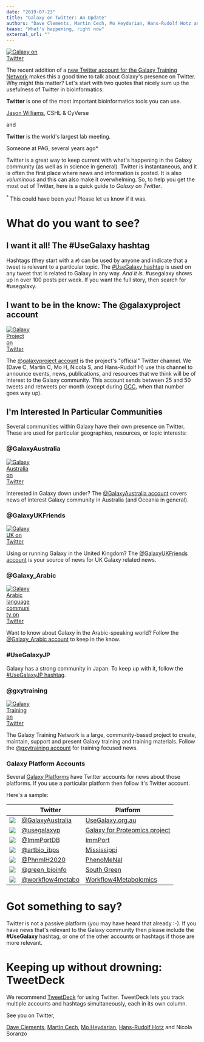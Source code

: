 ```yaml
---
date: "2019-07-23"
title: "Galaxy on Twitter: An Update"
authors: "Dave Clements, Martin Cech, Mo Heydarian, Hans-Rudolf Hotz and Nicola Soranzo"
tease: "What's happening, right now"
external_url: ""
---
```


[<img class="float-right" style="max-width: 100px" src="/src/images/logos/TwitterBird300.png" alt="Galaxy on Twitter" />](https://twitter.com/hashtag/UseGalaxy)

The recent addition of a [new Twitter account for the Galaxy Training Network](https://twitter.com/gxytraining) makes this a good time to talk about Galaxy's presence on Twitter.  Why might this matter?  Let's start with two quotes that nicely sum up the usefulness of Twitter in bioinformatics:

<div class="blockquote trim-p">

**Twitter** is one of the most important bioinformatics tools you can use.

<footer class="blockquote-footer trim-p inline-p">

[Jason Williams](https://www.dnalc.org/about/staff/williams.html), CSHL & CyVerse

</footer>
</div>

and

<div class="blockquote trim-p">

**Twitter** is the world's largest lab meeting.

<footer class="blockquote-footer trim-p">Someone at PAG, several years ago*</footer>
</div>

Twitter is a great way to keep current with what's happening in the Galaxy community (as well as in science in general). Twitter is instantaneous, and it is often the first place where news and information is posted.  It is also *voluminous* and this can also make it overwhelming.  So, to help you get the most out of Twitter, here is a quick guide to *Galaxy on Twitter*.

<sup>*</sup> This could have been you!  Please let us know if it was.

# What do you want to see?

## I want it all!  The #UseGalaxy hashtag

Hashtags (they start with a `#`) can be used by anyone and indicate that a tweet is relevant to a particular topic.  The [#UseGalaxy hashtag](https://twitter.com/hashtag/UseGalaxy) is used on any tweet that is related to Galaxy in any way.  *And it is.*  #usegalaxy shows up in over 100 posts per week.  If you want the full story, then search for #usegalaxy.

## I want to be in the know: The @galaxyproject account

[<img class="float-right" style="max-width: 64px" src="/src/images/galaxy-logos/galaxy_project_logo_square_no_text.png" alt="Galaxy Project on Twitter" />](https://twitter.com/galaxyproject)

The [@galaxyproject account](https://twitter.com/galaxyproject) is the project's "official" Twitter channel.  We (Dave C, Martin C, Mo H, Nicola S, and Hans-Rudolf H) use this channel to announce events, news, publications, and resources that we think will be of interest to the Galaxy community.  This account sends between 25 and 50 tweets and retweets per month (except during [GCC](https://galaxyproject.org/gcc/), when that number goes way up).

## I'm Interested In Particular Communities

Several communities within Galaxy have their own presence on Twitter.  These are used for particular geographies, resources, or topic interests:

### @GalaxyAustralia

[<img class="float-right" style="max-width: 64px" src="/src/images/logos/GalaxyAustralia-square.jpg" alt="Galaxy Australia on Twitter" />](https://twitter.com/GalaxyAustralia)

Interested in Galaxy down under?  The [@GalaxyAustralia account](https://twitter.com/GalaxyAustralia) covers news of interest Galaxy community in Australia (and Oceania in general). 

### @GalaxyUKFriends

[<img class="float-right" style="max-width: 64px" src="/src/images/logos/GalaxyUKFriends.png" alt="Galaxy UK on Twitter" />](https://twitter.com/GalaxyUKFriends)

Using or running Galaxy in the United Kingdom?  The [@GalaxyUKFriends account](https://twitter.com/GalaxyUKFriends) is your source of news for UK Galaxy related news.

### @Galaxy_Arabic

[<img class="float-right" style="max-width: 64px" src="/src/images/logos/galaxy-arabic.jpg" alt="Galaxy Arabic language community on Twitter" />](https://twitter.com/Galaxy_Arabic)

Want to know about Galaxy in the Arabic-speaking world?  Follow the [@Galaxy_Arabic account](https://twitter.com/Galaxy_Arabic) to keep in the know.

### #UseGalaxyJP

Galaxy has a strong community in Japan.  To keep up with it, follow the [#UseGalaxyJP hashtag](https://twitter.com/hashtag/UseGalaxyJP).

### @gxytraining

[<img class="float-right" style="max-width: 64px" src="/src/images/galaxy-logos/GTNStarBars300.png" alt="Galaxy Training on Twitter" />](https://twitter.com/gxytraining)

The Galaxy Training Network is a large, community-based project to create, maintain, support and present Galaxy training and training materials.  Follow the [@gxytraining account](https://twitter.com/gxytraining) for training focused news.

### Galaxy Platform Accounts

Several [Galaxy Platforms](/src/use) have Twitter accounts for news about those platforms.  If you use a particular platform then follow it's Twitter account.

Here's a sample:

|       | Twitter | Platform |
| ----- | ------- | -------- |
| [<img style="max-width: 40px" src="/src/images/logos/GalaxyAustralia-square.jpg" />](https://twitter.com/GalaxyAustralia) |  [@GalaxyAustralia](https://twitter.com/GalaxyAustralia) | [UseGalaxy.org.au](https://usegalaxy.org.au/) |
| [<img style="max-width: 40px" src="/src/images/logos/GalaxyPLogo.png" />](https://twitter.com/usegalaxyp) | [@usegalaxyp](https://twitter.com/usegalaxyp) | [Galaxy for Proteomics project](http://galaxyp.org/) |
| [<img style="max-width: 40px" src="/src/use/immport-galaxy/immport-project-logo-symbol.png" />](https://twitter.com/immportdb) | [@ImmPortDB](https://twitter.com/immportdb) | [ImmPort](https://www.immportgalaxy.org/) |
| [<img style="max-width: 40px" src="/src/use/mississippi/artbio-logo-square.jpg" />](https://twitter.com/artbio_ibps) | [@artbio_ibps](https://twitter.com/artbio_ibps) | [Mississippi](https://mississippi.snv.jussieu.fr/) |
| [<img style="max-width: 40px" src="/src/use/phenomenal/phenomenal-logo-square.png" />](https://twitter.com/phnmlh2020) | [@PhnmlH2020](https://twitter.com/phnmlh2020) | [PhenoMeNal](http://public.phenomenal-h2020.eu/) | 
| [<img style="max-width: 40px" src="/src/use/archive/south-green/south-green-twitter.jpg" />](https://twitter.com/green_bioinfo) | [@green_bioinfo](https://twitter.com/green_bioinfo) | [South Green](https://southgreen.fr/) |
| [<img style="max-width: 40px" src="/src/use/workflow4metabolomics/w4m-twitter.jpg" />](https://twitter.com/workflow4metabo) | [@workflow4metabo](https://twitter.com/workflow4metabo) | [Workflow4Metabolomics](https://galaxy.workflow4metabolomics.org) | 

# Got something to say?

Twitter is not a passive platform (you may have heard that already :-).  If you have news that's relevant to the Galaxy community then please include the **#UseGalaxy** hashtag, or one of the other accounts or hashtags if those are more relevant.


# Keeping up without drowning: TweetDeck

We recommend [TweetDeck](https://tweetdeck.twitter.com/) for using Twitter.  TweetDeck lets you track multiple accounts and hashtags simultaneously, each in its own column.


See you on Twitter,

[Dave Clements](/people/dave-clements/), [Martin Cech](/people/marten/), [Mo Heydarian](/src/people/mo-heydarian/), [Hans-Rudolf Hotz](/src/people/hansrudolf-hotz/) and Nicola Soranzo
